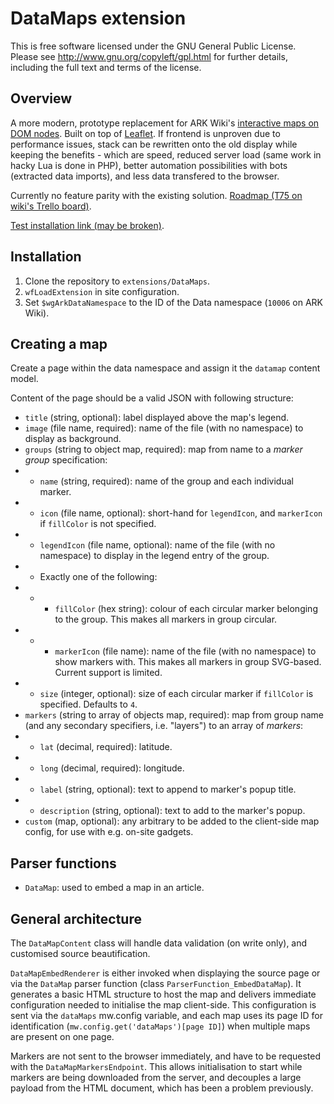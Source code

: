 # DataMaps extension

This is free software licensed under the GNU General Public License. Please
see http://www.gnu.org/copyleft/gpl.html for further details, including the
full text and terms of the license.

## Overview
A more modern, prototype replacement for ARK Wiki's [interactive maps on DOM nodes](https://ark.wiki.gg/wiki/Module:ResourceMap).
Built on top of [Leaflet](https://leafletjs.com/). If frontend is unproven due to performance issues, stack can be rewritten onto
the old display while keeping the benefits - which are speed, reduced server load (same work in hacky Lua is done in PHP), better
automation possibilities with bots (extracted data imports), and less data transfered to the browser.

Currently no feature parity with the existing solution. [Roadmap (T75 on wiki's Trello board)](https://trello.com/c/CiLfCspG/75-datamaps-extension-for-fjordurs-release).

[Test installation link (may be broken)](https://ark-wcmove-sandbox.mglolenstine.xyz/wiki/Map_transclusion_01).

## Installation
1. Clone the repository to `extensions/DataMaps`.
2. `wfLoadExtension` in site configuration.
3. Set `$wgArkDataNamespace` to the ID of the Data namespace (`10006` on ARK Wiki).

## Creating a map
Create a page within the data namespace and assign it the `datamap` content model.

Content of the page should be a valid JSON with following structure:
* `title` (string, optional): label displayed above the map's legend.
* `image` (file name, required): name of the file (with no namespace) to display as background.
* `groups` (string to object map, required): map from name to a *marker group* specification:
* * `name` (string, required): name of the group and each individual marker.
* * `icon` (file name, optional): short-hand for `legendIcon`, and `markerIcon` if `fillColor` is not specified.
* * `legendIcon` (file name, optional): name of the file (with no namespace) to display in the legend entry of the group.
* * Exactly one of the following:
* * * `fillColor` (hex string): colour of each circular marker belonging to the group. This makes all markers in group circular.
* * * `markerIcon` (file name): name of the file (with no namespace) to show markers with. This makes all markers in group SVG-based. Current support is limited.
* * `size` (integer, optional): size of each circular marker if `fillColor` is specified. Defaults to `4`.
* `markers` (string to array of objects map, required): map from group name (and any secondary specifiers, i.e. "layers") to an array of *markers*:
* * `lat` (decimal, required): latitude.
* * `long` (decimal, required): longitude.
* * `label` (string, optional): text to append to marker's popup title.
* * `description` (string, optional): text to add to the marker's popup.
* `custom` (map, optional): any arbitrary to be added to the client-side map config, for use with e.g. on-site gadgets.

## Parser functions
* `DataMap`: used to embed a map in an article.

## General architecture
The `DataMapContent` class will handle data validation (on write only), and customised source beautification.

`DataMapEmbedRenderer` is either invoked when displaying the source page or via the `DataMap` parser function (class
`ParserFunction_EmbedDataMap`). It generates a basic HTML structure to host the map and delivers immediate configuration needed
to initialise the map client-side. This configuration is sent via the `dataMaps` mw.config variable, and each map uses its page
ID for identification (`mw.config.get('dataMaps')[page ID]`) when multiple maps are present on one page.

Markers are not sent to the browser immediately, and have to be requested with the `DataMapMarkersEndpoint`. This allows
initialisation to start while markers are being downloaded from the server, and decouples a large payload from the HTML document,
which has been a problem previously.
